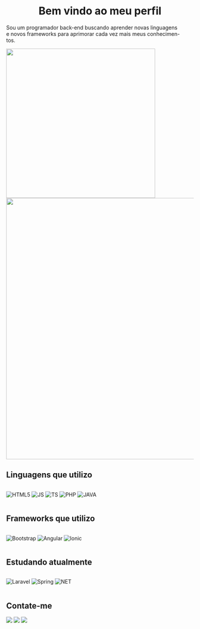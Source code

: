 <h1 style="text-align: center">Bem vindo ao meu perfil</h1> 

<p>Sou um programador back-end buscando aprender novas linguagens<br> 
e novos frameworks para aprimorar cada vez mais meus conhecimen-<br>
tos.</p>
<div>
  <img src="https://github-readme-stats.vercel.app/api/top-langs/?username=Marcu0&layout=compact&theme=dracula" width="400" align="center">
<img src="https://github-readme-stats.vercel.app/api?username=Marcu0&show_icons=true&theme=dracula" width="700" align="center">
</div>

## Linguagens que utilizo
<div style="display: inline-block; margin: auto">

![HTML5](https://img.shields.io/badge/HTML5-E34F26?style=for-the-badge&logo=html5&logoColor=white)
![JS](https://img.shields.io/badge/JavaScript-F7DF1E.svg?style=for-the-badge&logo=JavaScript&logoColor=black)
![TS](https://img.shields.io/badge/TypeScript-007ACC?style=for-the-badge&logo=typescript&logoColor=white)
![PHP](https://img.shields.io/badge/PHP-777BB4?style=for-the-badge&logo=php&logoColor=white)
![JAVA](https://img.shields.io/badge/Java-ED8B00?style=for-the-badge&logo=openjdk&logoColor=white)

</div>

## Frameworks que utilizo
<div style="display: inline-block">

![Bootstrap](https://img.shields.io/badge/Bootstrap-563D7C?style=for-the-badge&logo=bootstrap&logoColor=white)
![Angular](https://img.shields.io/badge/Angular-DD0031?style=for-the-badge&logo=angular&logoColor=white)
![Ionic](https://img.shields.io/badge/Ionic-3880FF?style=for-the-badge&logo=ionic&logoColor=white)
</div>

## Estudando atualmente
<div style="display: inline-block">

![Laravel](https://img.shields.io/badge/Laravel-FF2D20?style=for-the-badge&logo=laravel&logoColor=white)
![Spring](https://img.shields.io/badge/Spring-6DB33F?style=for-the-badge&logo=spring&logoColor=white)
![NET](https://img.shields.io/badge/.NET-5C2D91?style=for-the-badge&logo=.net&logoColor=white)
</div>

## Contate-me
<div style="display: inline-block">
<a href="mailto:marcusviniciushgr@gmail.com?suject=Contratar serviços" target="_blank"><img src="https://img.shields.io/badge/Gmail-D14836?style=for-the-badge&logo=gmail&logoColor=white"></a>
<a href="#" target="_blank"><img src="https://img.shields.io/badge/LinkedIn-0077B5?style=for-the-badge&logo=linkedin&logoColor=white"></a>
<a href="mailto:marcusviniciushgr@outlook.com?suject=Contratar serviços" target="_blank"><img src="https://img.shields.io/badge/Microsoft_Outlook-0078D4?style=for-the-badge&logo=microsoft-outlook&logoColor=white"></a>
</div>

